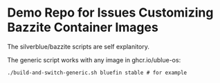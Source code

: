 # Demo Repo for Issues Customizing Bazzite Container Images

The silverblue/bazzite scripts are self explanitory.

The generic script works with any image in ghcr.io/ublue-os: 

```
./build-and-switch-generic.sh bluefin stable # for example
```
